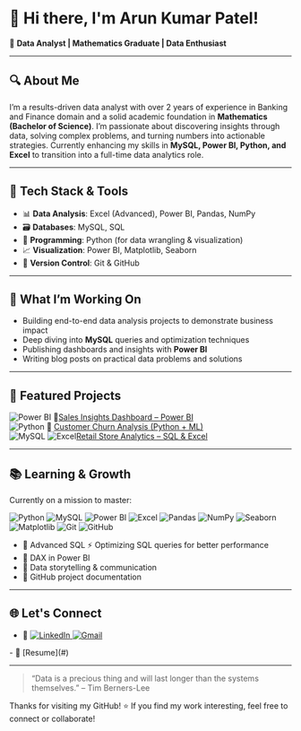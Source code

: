 # 👋 Hi there, I'm Arun Kumar Patel!

🎯 **Data Analyst | Mathematics Graduate | Data Enthusiast**

---

## 🔍 About Me

I’m a results-driven data analyst with over 2 years of experience in Banking and Finance domain and a solid academic foundation in **Mathematics (Bachelor of Science)**. I’m passionate about discovering insights through data, solving complex problems, and turning numbers into actionable strategies. Currently enhancing my skills in **MySQL, Power BI, Python, and Excel** to transition into a full-time data analytics role.

---

## 🚀 Tech Stack & Tools

- 📊 **Data Analysis**: Excel (Advanced), Power BI, Pandas, NumPy  
- 🗃️ **Databases**: MySQL, SQL  
- 🐍 **Programming**: Python (for data wrangling & visualization)  
- 📈 **Visualization**: Power BI, Matplotlib, Seaborn  
- 🔗 **Version Control**: Git & GitHub

---

## 📌 What I’m Working On

- Building end-to-end data analysis projects to demonstrate business impact  
- Deep diving into **MySQL** queries and optimization techniques  
- Publishing dashboards and insights with **Power BI**  
- Writing blog posts on practical data problems and solutions

---

## 📁 Featured Projects

<img src="https://img.shields.io/badge/Power%20BI-F2C811?style=for-the-badge&logo=powerbi&logoColor=black" alt="Power BI" /> 🔗[Sales Insights Dashboard – Power BI](https://app.powerbi.com/links/bgaoZFEyXX?ctid=8cb27e41-78c4-4e99-8761-8e71a6432b6a&pbi_source=linkShare)  
<img src="https://img.shields.io/badge/Python-3776AB?style=for-the-badge&logo=python&logoColor=white" alt="Python" /> 🔗 [Customer Churn Analysis (Python + ML)](https://github.com/data-wizard-AKP/customer-churn-analysis-python-databel)  
<img src="https://img.shields.io/badge/MySQL-4479A1?style=for-the-badge&logo=mysql&logoColor=white" alt="MySQL" /> <img src="https://img.shields.io/badge/Microsoft%20Excel-217346?style=for-the-badge&logo=microsoft-excel&logoColor=white" alt="Excel" />[Retail Store Analytics – SQL & Excel](#)



---

## 📚 Learning & Growth

Currently on a mission to master:
<p align="left">
  <img src="https://img.shields.io/badge/Python-3776AB?style=for-the-badge&logo=python&logoColor=white" alt="Python" />
  <img src="https://img.shields.io/badge/MySQL-4479A1?style=for-the-badge&logo=mysql&logoColor=white" alt="MySQL" />
  <img src="https://img.shields.io/badge/Power%20BI-F2C811?style=for-the-badge&logo=powerbi&logoColor=black" alt="Power BI" />
  <img src="https://img.shields.io/badge/Microsoft%20Excel-217346?style=for-the-badge&logo=microsoft-excel&logoColor=white" alt="Excel" />
  <img src="https://img.shields.io/badge/Pandas-150458?style=for-the-badge&logo=pandas&logoColor=white" alt="Pandas" />
  <img src="https://img.shields.io/badge/NumPy-013243?style=for-the-badge&logo=numpy&logoColor=white" alt="NumPy" />
  <img src="https://img.shields.io/badge/Seaborn-3776AB?style=for-the-badge&logo=python&logoColor=white" alt="Seaborn" />
  <img src="https://img.shields.io/badge/Matplotlib-007ACC?style=for-the-badge&logo=python&logoColor=white" alt="Matplotlib" />
  <img src="https://img.shields.io/badge/Git-F05032?style=for-the-badge&logo=git&logoColor=white" alt="Git" />
  <img src="https://img.shields.io/badge/GitHub-181717?style=for-the-badge&logo=github&logoColor=white" alt="GitHub" />
</p>

- 📌 Advanced SQL ⚡ Optimizing SQL queries for better performance  
- 📌 DAX in Power BI  
- 📌 Data storytelling & communication  
- 📌 GitHub project documentation

---

## 🌐 Let's Connect

- 🔗 <a href="https://www.linkedin.com/in/aranalyst" target="_blank">
  <img src="https://img.shields.io/badge/LinkedIn-0077B5?style=for-the-badge&logo=linkedin&logoColor=white" alt="LinkedIn" />
</a> <a href="mailto:arunpatelpatna@gmail.com">
  <img src="https://img.shields.io/badge/Gmail-D14836?style=for-the-badge&logo=gmail&logoColor=white" alt="Gmail" />
</a>  
- 📝 [Resume](#) 

---

> “Data is a precious thing and will last longer than the systems themselves.” – Tim Berners-Lee

Thanks for visiting my GitHub! ⭐ If you find my work interesting, feel free to connect or collaborate!
